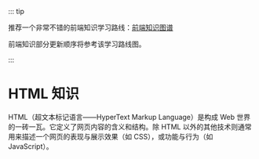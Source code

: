 ::: tip

推荐一个非常不错的前端知识学习路线：[前端知识图谱](https://gitee.com/jishupang/web_atlas)

前端知识部分更新顺序将参考该学习路线图。

:::

# HTML 知识

HTML（超文本标记语言——HyperText Markup Language）是构成 Web 世界的一砖一瓦。它定义了网页内容的含义和结构。除 HTML 以外的其他技术则通常用来描述一个网页的表现与展示效果（如 CSS），或功能与行为（如 JavaScript）。

<a-back-top />

<reading-progress-bar/>
